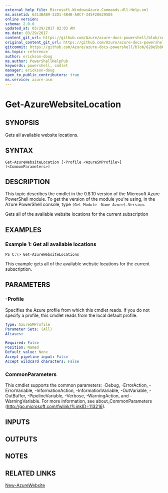 ```yaml
---
external help file: Microsoft.WindowsAzure.Commands.dll-Help.xml
ms.assetid: 6313BAB9-32D1-4B4B-A0C7-345F20629505
online version:
schema: 2.0.0
updated_at: 03/29/2017 02:03 AM
ms.date: 03/29/2017
content_git_url: https://github.com/Azure/azure-docs-powershell/blob/sdw-version-test/azureps-cmdlets-docs/ServiceManagement/Azure/v3.7.0/Get-AzureWebsiteLocation.md
original_content_git_url: https://github.com/Azure/azure-docs-powershell/blob/sdw-version-test/azureps-cmdlets-docs/ServiceManagement/Azure/v3.7.0/Get-AzureWebsiteLocation.md
gitcommit: https://github.com/Azure/azure-docs-powershell/blob/828e5b8648af6bdf3119ffe0cd409647f00de183
ms.topic: reference
author: erickson-doug
ms.author: PowerShellHelpPub
keywords: powershell, cmdlet
manager: erickson-doug
open_to_public_contributors: true
ms.service: azure-asm
---
```


# Get-AzureWebsiteLocation

## SYNOPSIS
Gets all available website locations.

## SYNTAX

```
Get-AzureWebsiteLocation [-Profile <AzureSMProfile>] [<CommonParameters>]
```

## DESCRIPTION
This topic describes the cmdlet in the 0.8.10 version of the Microsoft Azure PowerShell module.
To get the version of the module you're using, in the Azure PowerShell console, type `(Get-Module -Name Azure).Version`.

Gets all of the available website locations for the current subscription

## EXAMPLES

### Example 1: Get all available locations
```
PS C:\> Get-AzureWebsiteLocations
```

This example gets all of the available website locations for the current subscription.

## PARAMETERS

### -Profile
Specifies the Azure profile from which this cmdlet reads.
If you do not specify a profile, this cmdlet reads from the local default profile.

```yaml
Type: AzureSMProfile
Parameter Sets: (All)
Aliases: 

Required: False
Position: Named
Default value: None
Accept pipeline input: False
Accept wildcard characters: False
```

### CommonParameters
This cmdlet supports the common parameters: -Debug, -ErrorAction, -ErrorVariable, -InformationAction, -InformationVariable, -OutVariable, -OutBuffer, -PipelineVariable, -Verbose, -WarningAction, and -WarningVariable. For more information, see about_CommonParameters (http://go.microsoft.com/fwlink/?LinkID=113216).

## INPUTS

## OUTPUTS

## NOTES

## RELATED LINKS

[New-AzureWebsite](./New-AzureWebsite.md)


